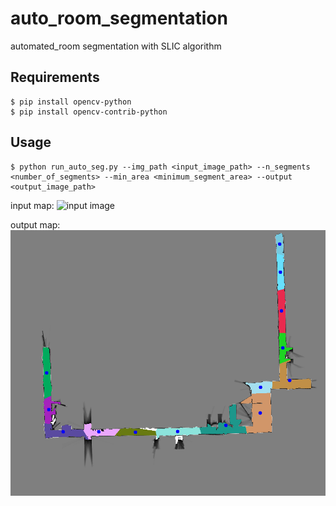 # auto_room_segmentation
automated_room segmentation with SLIC algorithm 


## Requirements
```
$ pip install opencv-python
$ pip install opencv-contrib-python
```


## Usage
```
$ python run_auto_seg.py --img_path <input_image_path> --n_segments <number_of_segments> --min_area <minimum_segment_area> --output <output_image_path>
```


input map:
![input image](./skku7th.pgm)

output map:
![output image](./output_map.png)